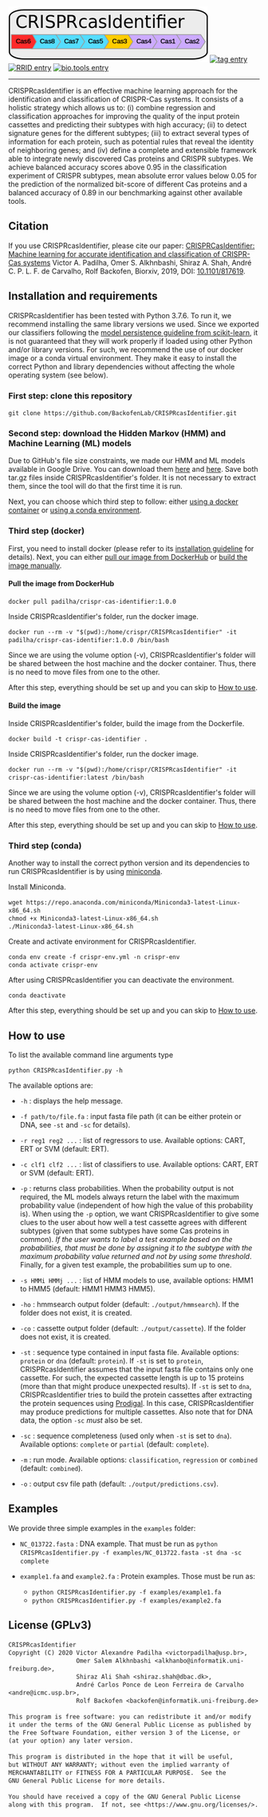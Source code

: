 ![](CRISPRcasIdenifier_thumbnail_image.png) [![tag entry](https://img.shields.io/github/v/tag/BackofenLab/CRISPRcasIdentifier)](https://github.com/BackofenLab/CRISPRcasIdentifier/releases/tag/v1.0.0) [![RRID entry](https://img.shields.io/badge/RRID-SCR__018296-blue.svg)](https://scicrunch.org/scicrunch/Resources/record/nlx_144509-1/SCR_018296/resolver?q=SCR_018296&l=SCR_018296) [![bio.tools entry](https://img.shields.io/badge/bio.tools-crisprcasidentifier-blue.svg)](https://bio.tools/crisprcasidentifier)

---

CRISPRcasIdentifier is an effective machine learning approach for the identification and classification of CRISPR-Cas systems. It consists of a holistic strategy which allows us to: (i) combine regression and classification approaches for improving the quality of the input protein cassettes and predicting their subtypes with high accuracy; (ii) to detect signature genes for the different subtypes; (iii) to extract several types of information for each protein, such as potential rules that reveal the identity of neighboring genes; and (iv) define a complete and extensible framework able to integrate newly discovered Cas proteins and CRISPR subtypes. We achieve balanced accuracy scores above 0.95 in the classification experiment of CRISPR subtypes, mean absolute error values below 0.05 for the prediction of the normalized bit-score of different Cas proteins and a balanced accuracy of 0.89 in our benchmarking against other available tools.

## Citation

If you use CRISPRcasIdentifier, please cite our paper: [CRISPRCasIdentifier: Machine learning for accurate identification and classification of CRISPR-Cas systems](https://www.biorxiv.org/content/10.1101/817619v1.abstract) Victor A. Padilha, Omer S. Alkhnbashi, Shiraz A. Shah, André C. P. L. F. de Carvalho, Rolf Backofen, Biorxiv, 2019, DOI: [10.1101/817619](https://doi.org/10.1101/817619).

## Installation and requirements

CRISPRcasIdentifier has been tested with Python 3.7.6. To run it, we recommend installing the same library versions we used. Since we exported our classifiers following the [model persistence guideline from scikit-learn](https://scikit-learn.org/stable/modules/model_persistence.html), it is not guaranteed that they will work properly if loaded using other Python and/or library versions. For such, we recommend the use of our docker image or a conda virtual environment. They make it easy to install the correct Python and library dependencies without affecting the whole operating system (see below).

### First step: clone this repository

```
git clone https://github.com/BackofenLab/CRISPRcasIdentifier.git
```

### Second step: download the Hidden Markov (HMM) and Machine Learning (ML) models

Due to GitHub's file size constraints, we made our HMM and ML models available in Google Drive. You can download them [here](https://drive.google.com/file/d/166bh1sAjoB9kW5pn8YrEuEWrsM2QDV78/view?usp=sharing) and [here](https://drive.google.com/file/d/1ZOR1e-wIb_rxtCiU3OaBVdrHrup1svq3/view?usp=sharing). Save both tar.gz files inside CRISPRcasIdentifier's folder. It is not necessary to extract them, since the tool will do that the first time it is run.

Next, you can choose which third step to follow: either [using a docker container](#third-step-docker) or [using a conda environment](#third-step-conda).

### Third step (docker)

First, you need to install docker (please refer to its [installation guideline](https://docs.docker.com/get-docker/) for details). Next, you can either [pull our image from DockerHub](#pull-the-image-from-dockerhub) or [build the image manually](#build-the-image).

#### Pull the image from DockerHub

```
docker pull padilha/crispr-cas-identifier:1.0.0
```

Inside CRISPRcasIdentifier's folder, run the docker image.

```
docker run --rm -v "$(pwd):/home/crispr/CRISPRcasIdentifier" -it padilha/crispr-cas-identifier:1.0.0 /bin/bash
```

Since we are using the volume option (-v), CRISPRcasIdentifier's folder will be shared between the host machine and the docker container. Thus, there is no need to move files from one to the other.

After this step, everything should be set up and you can skip to [How to use](#how-to-use).

#### Build the image

Inside CRISPRcasIdentifier's folder, build the image from the Dockerfile.

```
docker build -t crispr-cas-identifier .
```

Inside CRISPRcasIdentifier's folder, run the docker image.

```
docker run --rm -v "$(pwd):/home/crispr/CRISPRcasIdentifier" -it crispr-cas-identifier:latest /bin/bash
```

Since we are using the volume option (-v), CRISPRcasIdentifier's folder will be shared between the host machine and the docker container. Thus, there is no need to move files from one to the other.

After this step, everything should be set up and you can skip to [How to use](#how-to-use).

### Third step (conda)

Another way to install the correct python version and its dependencies to run CRISPRcasIdentifier is by using [miniconda](https://docs.conda.io/en/latest/miniconda.html).

Install Miniconda.

```
wget https://repo.anaconda.com/miniconda/Miniconda3-latest-Linux-x86_64.sh
chmod +x Miniconda3-latest-Linux-x86_64.sh
./Miniconda3-latest-Linux-x86_64.sh
```

Create and activate environment for CRISPRcasIdentifier.

```
conda env create -f crispr-env.yml -n crispr-env
conda activate crispr-env
```

After using CRISPRcasIdentifier you can deactivate the environment.

```
conda deactivate
```

After this step, everything should be set up and you can skip to [How to use](#how-to-use).

## How to use

To list the available command line arguments type

    python CRISPRcasIdentifier.py -h

The available options are:

* `-h` : displays the help message.

* `-f path/to/file.fa` : input fasta file path (it can be either protein or DNA, see `-st` and `-sc` for details).

* `-r reg1 reg2 ...` : list of regressors to use. Available options: CART, ERT or SVM (default: ERT).

* `-c clf1 clf2 ...` : list of classifiers to use. Available options: CART, ERT or SVM (default: ERT).

* `-p` : returns class probabilities. When the probability output is not required, the ML models always return the label with the maximum probability value (independent of how high the value of this probability is). When using the `-p` option, we want CRISPRcasIdentifier to give some clues to the user about how well a test cassette agrees with different subtypes (given that some subtypes have some Cas proteins in common). _If the user wants to label a test example based on the probabilities, that must be done by assigning it to the subtype with the maximum probability value returned and not by using some threshold_. Finally, for a given test example, the probabilities sum up to one.

* `-s HMMi HMMj ...` : list of HMM models to use, available options: HMM1 to HMM5 (default: HMM1 HMM3 HMM5).

* `-ho` : hmmsearch output folder (default: `./output/hmmsearch`). If the folder does not exist, it is created.

* `-co` : cassette output folder (default: `./output/cassette`). If the folder does not exist, it is created.

* `-st` : sequence type contained in input fasta file. Available options: `protein` or `dna` (default: `protein`). If `-st` is set to `protein`, CRISPRcasIdentifier assumes that the input fasta file contains only one cassette. For such, the expected cassette length is up to 15 proteins (more than that might produce unexpected results). If `-st` is set to `dna`, CRISPRcasIdentifier tries to build the protein cassettes after extracting the protein sequences using [Prodigal](https://github.com/hyattpd/Prodigal). In this case, CRISPRcasIdentifier may produce predictions for multiple cassettes. Also note that for DNA data, the option `-sc` _must_ also be set.

* `-sc` : sequence completeness (used only when `-st` is set to `dna`). Available options: `complete` or `partial` (default: `complete`).

* `-m` : run mode. Available options: `classification`, `regression` or `combined` (default: `combined`).

* `-o` : output csv file path (default: `./output/predictions.csv`).

## Examples

We provide three simple examples in the `examples` folder:

* `NC_013722.fasta` : DNA example. That must be run as `python CRISPRcasIdentifier.py -f examples/NC_013722.fasta -st dna -sc complete`

* `example1.fa` and `example2.fa` : Protein examples. Those must be run as:
    * `python CRISPRcasIdentifier.py -f examples/example1.fa`
    * `python CRISPRcasIdentifier.py -f examples/example2.fa`

## License (GPLv3)

    CRISPRcasIdentifier
    Copyright (C) 2020 Victor Alexandre Padilha <victorpadilha@usp.br>,
                       Omer Salem Alkhnbashi <alkhanbo@informatik.uni-freiburg.de>,
                       Shiraz Ali Shah <shiraz.shah@dbac.dk>,
                       André Carlos Ponce de Leon Ferreira de Carvalho <andre@icmc.usp.br>,
                       Rolf Backofen <backofen@informatik.uni-freiburg.de>

    This program is free software: you can redistribute it and/or modify
    it under the terms of the GNU General Public License as published by
    the Free Software Foundation, either version 3 of the License, or
    (at your option) any later version.

    This program is distributed in the hope that it will be useful,
    but WITHOUT ANY WARRANTY; without even the implied warranty of
    MERCHANTABILITY or FITNESS FOR A PARTICULAR PURPOSE.  See the
    GNU General Public License for more details.

    You should have received a copy of the GNU General Public License
    along with this program.  If not, see <https://www.gnu.org/licenses/>.
